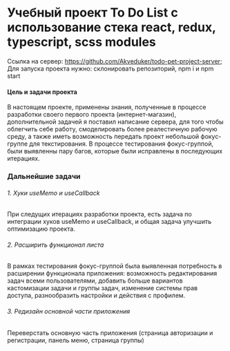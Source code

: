 Учебный проект To Do List с использование стека react, redux, typescript, scss modules
========================

Ссылка на сервер: https://github.com/Akveduker/todo-pet-project-server;  
Для запуска проекта нужно: склонировать репозиторий, npm i и npm start

#### Цель и задачи проекта
В настоящем проекте, применены знания, полученные в процессе разработки своего первого проекта (интернет-магазин), дополнительной задачей я поставил написание сервера, для того чтобы облегчить себе работу, смоделировать более реалестичную рабочую среду, а также иметь возможность передать проект небольшой фокус-группе для текстирования. В процессе тестирования фокус-группой, были выявленны пару багов, которые были исправлены в последующих итерациях.

### Дальнейшие задачи
###### 1. Хуки useMemo и useCallback
При следущих итерациях разработки проекта, есть задача по интеграции хуков useMemo и useCallback, и общая задача улучшить оптимизацию проекта.
###### 2. Расширить функционал листа
В рамках тестирования фокус-группой была выявленная потребность в расширении функционала приложения: возможность редактирования задач всеми пользователями, добавить больше вариантов кастомизации задачи и группы задач, изменение системы прав доступа, разнообразить настройки и действия с профилем.
###### 3. Редизайн основной части приложения
Переверстать основную часть приложения (страница авторизации и регистрации, панель меню, страница группы)
